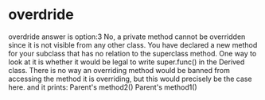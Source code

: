 # overdride
overdride
answer is option:3
No, a private method cannot be overridden since it is not visible from any other class. You have declared a new method for your subclass that has no relation to the superclass method. One way to look at it is  whether it would be legal to write super.func() in the Derived class. There is no way an overriding method would be banned from accessing the method it is overriding, but this would precisely be the case here.
and it prints: Parent's method2()
               Parent's method1()


